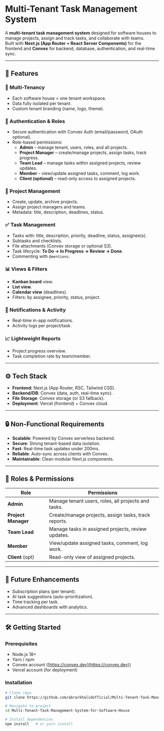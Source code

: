 # Multi-Tenant Task Management System

A **multi-tenant task management system** designed for software houses to manage projects, assign and track tasks, and collaborate with teams.  
Built with **Next.js (App Router + React Server Components)** for the frontend and **Convex** for backend, database, authentication, and real-time sync.

---

## 🚀 Features

### 🔑 Multi-Tenancy

- Each software house = one tenant workspace.
- Data fully isolated per tenant.
- Custom tenant branding (name, logo, theme).

### 👥 Authentication & Roles

- Secure authentication with Convex Auth (email/password, OAuth optional).
- Role-based permissions:
  - **Admin** – manage tenant, users, roles, and all projects.
  - **Project Manager** – create/manage projects, assign tasks, track progress.
  - **Team Lead** – manage tasks within assigned projects, review updates.
  - **Member** – view/update assigned tasks, comment, log work.
  - **Client (optional)** – read-only access to assigned projects.

### 📂 Project Management

- Create, update, archive projects.
- Assign project managers and teams.
- Metadata: title, description, deadlines, status.

### ✅ Task Management

- Tasks with: title, description, priority, deadline, status, assignee(s).
- Subtasks and checklists.
- File attachments (Convex storage or optional S3).
- Task lifecycle: **To Do → In Progress → Review → Done**.
- Commenting with `@mentions`.

### 📊 Views & Filters

- **Kanban board** view.
- **List view**.
- **Calendar view** (deadlines).
- Filters: by assignee, priority, status, project.

### 🔔 Notifications & Activity

- Real-time in-app notifications.
- Activity logs per project/task.

### 📈 Lightweight Reports

- Project progress overview.
- Task completion rate by team/member.

---

## ⚙️ Tech Stack

- **Frontend**: Next.js (App Router, RSC, Tailwind CSS).
- **Backend/DB**: Convex (data, auth, real-time sync).
- **File Storage**: Convex storage (or S3 fallback).
- **Deployment**: Vercel (frontend) + Convex cloud.

---

## 🔒 Non-Functional Requirements

- **Scalable**: Powered by Convex serverless backend.
- **Secure**: Strong tenant-based data isolation.
- **Fast**: Real-time task updates under 200ms.
- **Reliable**: Auto-sync across clients with Convex.
- **Maintainable**: Clean modular Next.js components.

---

## 📌 Roles & Permissions

| Role                | Permissions                                          |
| ------------------- | ---------------------------------------------------- |
| **Admin**           | Manage tenant users, roles, all projects and tasks.  |
| **Project Manager** | Create/manage projects, assign tasks, track reports. |
| **Team Lead**       | Manage tasks in assigned projects, review updates.   |
| **Member**          | View/update assigned tasks, comment, log work.       |
| **Client** (opt)    | Read-only view of assigned projects.                 |

---

## 🔮 Future Enhancements

- Subscription plans (per tenant).
- AI task suggestions (auto-prioritization).
- Time tracking per task.
- Advanced dashboards with analytics.

---

## 🛠️ Getting Started

### Prerequisites

- Node.js 18+
- Yarn / npm
- Convex account ([https://convex.dev](https://convex.dev))
- Vercel account (for deployment)

### Installation

```bash
# Clone repo
git clone https://github.com/abrarkhalidofficial/Multi-Tenant-Task-Management-System-for-Software-House.git

# Navigate to project
cd Multi-Tenant-Task-Management-System-for-Software-House

# Install dependencies
npm install   # or yarn install
```
